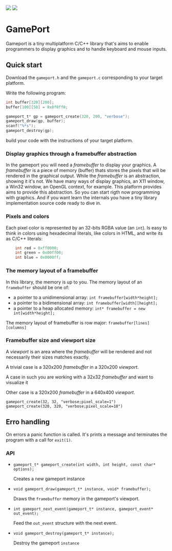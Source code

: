 ![](https://img.shields.io/github/release/elfcorreia/gameport.svg) ![](https://img.shields.io/github/license/elfcorreia/gameport.svg)

# GamePort

Gameport is a tiny multiplatform C/C++ library that's aims to enable programmers to display graphics and to handle keyboard and mouse inputs.

## Quick start

Download the `gameport.h` and the `gameport.c` corresponding to your target platform.

Write the following program:

```c
int buffer[320][200];
buffer[100][50] = 0x0f0ff0;

gameport_t* gp = gameport_create(320, 200, "verbose");
gameport_draw(gp, buffer);
scanf("%*s");
gameport_destroy(gp);
```
build your code with the instructions of your target platform.

### Display graphics through a framebuffer abstraction

In the gameport you will need a *framebuffer* to display your graphics. A *framebuffer* is a piece of memory (buffer) thats stores the pixels that will be rendered in the graphical output. While the *framebuffer* is an abstraction, showing it it's not. We have many ways of display graphics, an X11 window, a Win32 window, an OpenGL context, for example. This platform provides aims to provide this abstraction. So you can start rigth now programming with graphics. And if you want learn the internals you have a tiny library implementation source code ready to dive in.

### Pixels and colors

Each pixel color is represented by an 32-bits RGBA value (an `int`). Is easy to think in colors using hexadecimal literals, like colors in HTML, and write its as C/C++ literals:

```c
    int red = 0xff0000;
    int green = 0x00ff00;
    int blue = 0x0000ff;
```

### The memory layout of a framebuffer

In this library, the memory is up to you. The memory layout of an `framebuffer` should be one of:

- a pointer to a unidimensional array: `int framebuffer[width*height];`
- a pointer to a bidimensional array: `int framebuffer[width][height];`
- a pointer to a heap allocated memory: `int* framebuffer = new int[width*height];`

The memory layout of framebuffer is row major: `framebuffer[lines][columns]`

### Framebuffer size and viewport size

A *viewport* is an area where the *framebuffer* will be rendered and not necessarily their sizes matches exactly. 

A trivial case is a 320x200 *framebuffer* in a 320x200 *viewport*.

A case in such you are working with a 32x32 *framebuffer* and want to visualize it

Other case is a 320x200 *framebuffer* in a 640x400 *viewport*.

    gameport_create(32, 32, "verbose;pixel_scale=1")
    gameport_create(320, 320, "verbose;pixel_scale=10")

## Erro handling

On errors a panic function is called. It's prints a message and terminates the program with a call for `exit(1)`.

### API

- `gameport_t* gameport_create(int width, int height, const char* options);`
  
  Creates a new gameport instance
  
- `void gameport_draw(gameport_t* instance, void* framebuffer);`
  
  Draws the `framebuffer` memory in the gameport's viewport.

- `int gameport_next_event(gameport_t* instance, gameport_event* out_event);`
  
  Feed the `out_event` structure with the next event.

- `void gameport_destroy(gameport_t* instance);`
  
  Destroy the gameport `instance`
